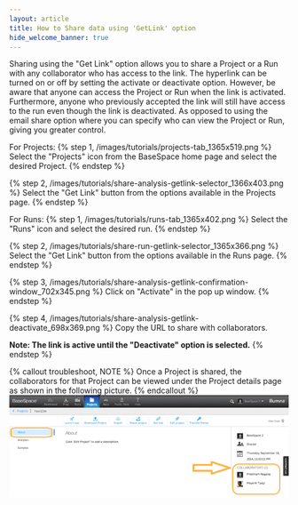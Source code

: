 ```yaml
---
layout: article
title: How to Share data using 'GetLink' option
hide_welcome_banner: true
---
```


Sharing using the "Get Link" option allows you to share a Project or a Run with any collaborator who has access to the link. The hyperlink can be turned on or off by setting the activate or deactivate option. However, be aware that anyone can access the Project or Run when the link is activated. Furthermore, anyone who previously accepted the link will still have access to the run even though the link is deactivated. As opposed to using the email share option where you can specify who can view the Project or Run, giving you greater control. 

For Projects:
{% step 1, /images/tutorials/projects-tab_1365x519.png %}
Select the "Projects" icon from the BaseSpace home page and select the desired Project.
{% endstep %}

{% step 2, /images/tutorials/share-analysis-getlink-selector_1366x403.png %}
Select the "Get Link" button from the options available in the Projects page.
{% endstep %}

For Runs:
{% step 1, /images/tutorials/runs-tab_1365x402.png %}
Select the "Runs" icon and select the desired run.
{% endstep %}

{% step 2, /images/tutorials/share-run-getlink-selector_1365x366.png %}
Select the "Get Link" button from the options available in the Runs page.
{% endstep %}

{% step 3, /images/tutorials/share-analysis-getlink-confirmation-window_702x345.png %}
Click on "Activate" in the pop up window.
{% endstep %}

{% step 4, /images/tutorials/share-analysis-getlink-deactivate_698x369.png %}
Copy the URL to share with collaborators.

**Note:  The link is active until the "Deactivate" option is selected.**
{% endstep %}

{% callout troubleshoot, NOTE %}
Once a Project is shared, the collaborators for that Project can be viewed under the Project details page as shown in the following picture.
{% endcallout %}
![Project collaborators](/images/tutorials/view-project-collaborators_767x279.png)  
